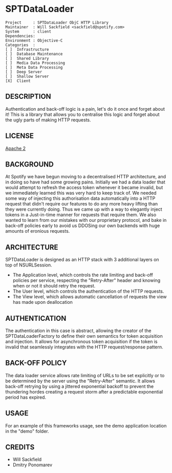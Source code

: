 # SPTDataLoader

```
Project     : SPTDataLoader ObjC HTTP Library
Maintainer  : Will Sackfield <sackfield@spotify.com>
System      : client
Dependencies: 
Environment : Objective-C
Categories  :
[ ]  Infrastructure
[ ]  Database Maintenance
[ ]  Shared Library
[ ]  Media Data Processing
[ ]  Meta Data Processing
[ ]  Deep Server
[ ]  Shallow Server
[X]  Client
```

## DESCRIPTION
Authentication and back-off logic is a pain, let's do it once and forget about it! This is a library that allows you to centralise this logic and forget about the ugly parts of making HTTP requests.

## LICENSE
[Apache 2](http://www.apache.org/licenses/LICENSE-2.0)

## BACKGROUND
At Spotify we have begun moving to a decentralised HTTP architecture, and in doing so have had some growing pains. Initially we had a data loader that would attempt to refresh the access token whenever it became invalid, but we immediately learned this was very hard to keep track of. We needed some way of injecting this authorisation data automatically into a HTTP request that didn't require our features to do any more heavy lifting than they were currently doing. Thus we came up with a way to elegantly inject tokens in a Just-in-time manner for requests that require them. We also wanted to learn from our mistakes with our proprietary protocol, and bake in back-off policies early to avoid us DDOSing our own backends with huge amounts of eronious requests.

## ARCHITECTURE
SPTDataLoader is designed as an HTTP stack with 3 additional layers on top of NSURLSession.
* The Application level, which controls the rate limiting and back-off policies per service, respecting the "Retry-After" header and knowing when or not it should retry the request.
* The User level, which controls the authentication of the HTTP requests.
* The View level, which allows automatic cancellation of requests the view has made upon deallocation

## AUTHENTICATION
The authentication in this case is abstract, allowing the creator of the SPTDataLoaderFactory to define their own semantics for token acquisition and injection. It allows for asynchronous token acquisition if the token is invalid that seamlessly integrates with the HTTP request/response pattern.

## BACK-OFF POLICY
The data loader service allows rate limiting of URLs to be set explicitly or to be determined by the server using the "Retry-After" semantic. It allows back-off retrying by using a jittered exponential backoff to prevent the thundering hordes creating a request storm after a predictable exponential period has expired.

## USAGE
For an example of this frameworks usage, see the demo application location in the "demo" folder.

## CREDITS
* Will Sackfield
* Dmitry Ponomarev
